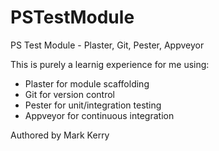 # PSTestModule

PS Test Module - Plaster, Git, Pester, Appveyor

This is purely a learnig experience for me using:

- Plaster for module scaffolding
- Git for version control
- Pester for unit/integration testing
- Appveyor for continuous integration

Authored by Mark Kerry